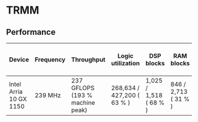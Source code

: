 # TRMM

## Performance

| Device                 | Frequency | Throughput                      | Logic utilization          | DSP blocks             | RAM blocks           | Efficiency      | Matrix and vector Size  | Device compiler           |
| ---------------------- | --------- | ------------------------------- | -------------------------- | ---------------------- | -------------------- | --------------- | ----------------------- | ------------------------- |
| Intel Arria 10 GX 1150 | 239 MHz   | 237 GFLOPS (193 % machine peak) | 268,634 / 427,200 ( 63 % ) | 1,025 / 1,518 ( 68 % ) | 846 / 2,713 ( 31 % ) | 96 % efficiency | A (2K, 2K) * B (2K, 2K) | aoc 19.2.0 (on s001-n137) |


